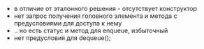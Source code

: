 - в отличие от эталонного решения - отсутствует конструктор
- нет запрос получения головного элемента и метода с предусловиями для доступа к нему
- .. но есть статус и метод для enqueue, избыточный
- нет предусловия для dequeue();
